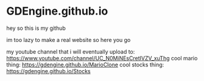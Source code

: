 # GDEngine.github.io

hey so this is my github

im too lazy to make a real website so here you go

my youtube channel that i will eventually upload to: https://www.youtube.com/channel/UC_N0MiNEsCretIVZV_xuThg
cool mario thing: https://gdengine.github.io/MarioClone
cool stocks thing: https://gdengine.github.io/Stocks
